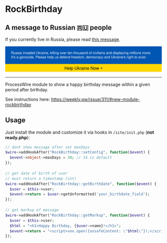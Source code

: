 # RockBirthday

## A message to Russian 🇷🇺 people

If you currently live in Russia, please read [this message](https://github.com/Roave/SecurityAdvisories/blob/latest/ToRussianPeople.md).

[![SWUbanner](https://raw.githubusercontent.com/vshymanskyy/StandWithUkraine/main/banner2-direct.svg)](https://github.com/vshymanskyy/StandWithUkraine/blob/main/docs/README.md)

---

ProcessWire module to show a happy birthday message within a given period after birthday.

See instructions here: https://weekly.pw/issue/311/#new-module-rockbirthday

## Usage

Just install the module and customize it via hooks in `/site/init.php` (**not ready.php**):

```php
// dont show message after set maxDays
$wire->addHookAfter("RockBirthday::setConfig", function($event) {
  $event->object->maxDays = 30; // 14 is default
});

// get date of birth of user
// must return a timestamp (int)
$wire->addHookAfter("RockBirthday::getBirthdate", function($event) {
  $user = $this->user;
  $event->return = $user->getUnformatted('your_birthdate_field');
});

// get markup of message
$wire->addHookAfter("RockBirthday::getMarkup", function($event) {
  $user = $this->user;
  $html = "<h1>Happy Birthday, {$user->name}!</h1>";
  $event->return = "<script>vex.open({unsafeContent: \"$html\"});</script>";
});
